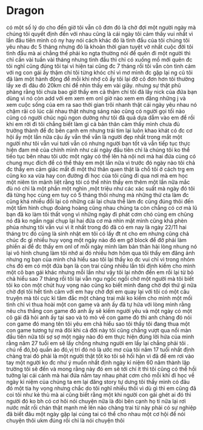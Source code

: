 # Dragon
có một số lý do cho đến giờ tôi vẫn cô đơn
đó là chờ đợi một người
ngày mà chúng tôi quyết định đến với nhau cũng là cái ngày tôi cảm thấy vui nhất vì lần đâu tiên mình có ny
hay nói cách khác đó là tình đầu của tôi
chúng tôi yêu nhau đc 5 tháng
nhưng đó là khoản thời gian tuyệt vờ nhất cuộc đời tôi 
tình đầu mà ai chẳng thế phải ko
ngta thường nói để quên đi một người thì chỉ cần vài tuần vài tháng nhưng tình đầu thì chỉ có xuống mồ mới quên đc
tôi nghĩ cũng đúng tôi tại vì hiện tai cũng đc 7 tháng rồi tôi vẫn còn tình cảm với ng con gái ấy
thậm chí tôi từng khóc chỉ vì mơ mình đc gặp lại ng cũ
tôi đã làm một hành động để mỗi khi nhớ cô ấy tôi lại đỡ cô đơn hơn
tôi thường lấy xe đi đâu đó 20km chỉ để nhìn thấy em vài giây. nhưng sự thật phũ phàng rằng tôi chưa bao giờ thấy em cả
thậm chí tôi đã lấy nick của đứa bạn dùng vì nó còn add với em
xem em onl giờ nào xem em đăng những j và xem cuộc sống của em ra sao
thời gian trôi nhanh thật cái ngày yêu nhau nó chậm rãi có lúc cãi nhau thật nhưng sáng nào cũng có người gọi tối nào cũng có người chúc ngủ ngon
dường như tôi đã quá dựa dẫm vào em để rồi khi em rời đi tôi chẳng biết làm gì cả
bản thân cảm thấy mình chưa đủ trưởng thành để đc bên cạnh em nhưng trái tim lại luôn khao khát có đc cơ hội ấy một lần nữa
cậu ấy vẫn thế vẫn là người đẹp nhất trong mắt một người như tôi vẫn vui tươi vẫn có nhưng người bạn tốt và vẫn tiếp tục thực hiện đam mê của chính mình như cái ngày đầu tiên 
chỉ là chúng tôi ko thể tiếo tục bên nhau
tôi ước một ngày có thể lên hà nội nơi mà hai đứa cùng có chung mục đích để có thể tháy em một lần nữa 
vì trước đó ngày nào tôi chả đc thấy em cảm giác mất đi một thứ thân quen thật là
chỗ tôi ở cách trg em cũng ko xa
vừa hay con đường đi học của tôi cũng đi qua nơi mà em học 
một niêm tin mãnh liệt rằng tôi có thể nhìn thấy em thêm một lần nữa mắc đù nó chỉ là một phần một nghìn ,một triệu như các xác suất mà ngày đó tôi đã từng học cùng em
tuy có 5 tháng thôi nhưng mà những thứ cta làm đc cũng khá nhiều đổi lại có những cái lại chưa thể làm đc 
cũng đúng thôi đến một tấm hình chụp đoàng hoàng cũng nhau chúng ta còn chẳng có cơ mà
lũ bạn đã ko làm tôi thất vọng vì những ngày đi phát cơm chó cùng em chũng nó đã ko ngần ngại chụp lại hai đứa cơ mà
nhìn mặt mình cũng khá phèn phúa nhưng tôi vẫn vui vì ít nhất trong đó đã có em
nay là ngày 22/11 hai tháng trc đó cũng là sinh nhật em tôi có lấy đt nt cho em nhưng cũng chả chúc đc gì nhiều 
huy vọng một ngày nào đó em gỡ block để đỡ phải làm phiền ai để đc thấy em onl of mỗi ngày
mình làm bản thân hài lòng nhung nó lại vô hình chung làm tôi nhớ ai đó nhiều hơn
hôm qua tôi thấy em đăng ảnh nhưng ng bạn của mình chả hiểu sao tôi lại thấy ko đc vui chỉ vì trong nhóm chs đó em có một đứa bạn là con trai
cũng nhiều lần tôi định kiếm cho mình một cô bạn gái khác nhưng mỗi lần như vậy tôi lại nhớn đến em rồi lại từ bỏ
chả hiểu sao 7 tháng rồi tôi lại vẫn ngu ngốc ngồi chờ một người mà tôi biết tôi ko còn một chút huy vọng nào 
cũng ko biết mình đang chờ đợi thứ gì nữa chờ đợi tôi hết tình cảm với em
hay chờ đợi em quay lại với tôi
có một câu truyện mà tôi cực kì tâm đắc
   một chàng trai mãi ko kiếm cho mình một mối tình chỉ vì thua hoài một con game
   và anh ấy đã tự hứa với lòng mình rằng nêu chs thắng con game đó anh ấy sẽ kiếm người yêu
   và một ngày có một cô gái đã hỏi anh ấy tại sao và tò mò về con game đó
   thì anh chàng đó nói con game đó mang tên tôi yêu em
chả hiểu sao tôi thấy tôi đang thua một con game tương tự mà đôi khi cả đời này tôi cũng chẳng vượt qua nổi màn đầu tiên nữa
tôi sợ 
sợ một ngày nào đó em thực hiện đúng lời hứa của mình rằng năm 27 tuổi em sẽ lấy chồng
nhưng người em lấy lại chẳng phải tôi . chú rể đó,bộ quần áo đó,vị trí đó nó là ước mơ của tôi năm 17 tuổi nhất định chàng trai đó phải là một người thật tốt ko tôi sẽ hối hận vì đã để em rơi vào tay một người ko đc như ý muốn
nhất định ngày kỉ niệm 60 năm thành lập trường tôi sẽ đến và mong rằng này đó em sẽ tới chí ít thì tôi cũng có thể hồi tưởng lại cái cảnh mà hai đứa nắm tay nhau phát cơm chó 
mỗi khỉ đi học về
ngày kỉ niệm của chúng ta em lại đăng story tự dưng tôi thấy mình có đâu đó một tia hy vọng
nhưng chắc do tôi nghĩ nhiều thôi
vì dù gì thì em cũng đã coi tôi như kẻ thù mà
ai cũng biết rằng một khi người con gái ghét ai đó thì người đó ko bh có cơ hôi nói chuyện nữa là đòi bên cạnh họ tí nữa lại rơi nước mắt rồi chán thật
mạnh mẽ lên nào chàng trai từ này phải có sự nghiệp đã
biết đâu một ngày gặp lại cúng tai có thể cho nhau một cơ hội để nói chuyện thôi
ukm đúng rồi chỉ là nói chuyện thôi 
